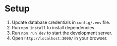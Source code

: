 # Setup

1. Update database credentials in `config/.env` file.
2. Run `npm install` to install dependencies.
3. Run `npm run dev` to start the development server.
4. Open `http://localhost:3000/` in your browser.
